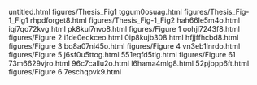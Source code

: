 untitled.html
figures/Thesis_Fig1
tggum0osuag.html
figures/Thesis_Fig-1_Fig1
rhpdforget8.html
figures/Thesis_Fig-1_Fig2
hah66le5m4o.html
iqi7qo72kvg.html
pk8kul7nvo8.html
figures/Figure 1
oohjl7243f8.html
figures/Figure 2
i1de0eckceo.html
0ip8kujb308.html
hfjjffhcbd8.html
figures/Figure 3
bq8a07ni45o.html
figures/Figure 4
vn3eb1lnrdo.html
figures/Figure 5
j6sf0u5ttog.html
551eqfd5tlg.html
figures/Figure 61
73m6629vjro.html
96c7callu2o.html
l6hama4mlg8.html
52pjbpp6ft.html
figures/Figure 6
7eschqpvk9.html